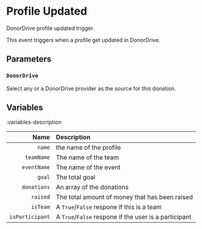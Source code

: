 # Profile Updated
DonorDrive profile updated trigger.

This event triggers when a profile get updated in DonorDrive.

## Parameters
### `DonorDrive`
Select any or a DonorDrive provider as the source for this donation.

## Variables
:variables-description

Name | Description
----:|:------------
`name` | the name of the profile
`teamName` | The name of the team
`eventName` | The name of the event
`goal` | The total goal
`donations` | An array of the donations
`raised` | The total amount of money that has been raised
`isTeam` | A `True`/`False` respone if this is a team
`isParticipant` | A `True`/`False` respone if the user is a participant